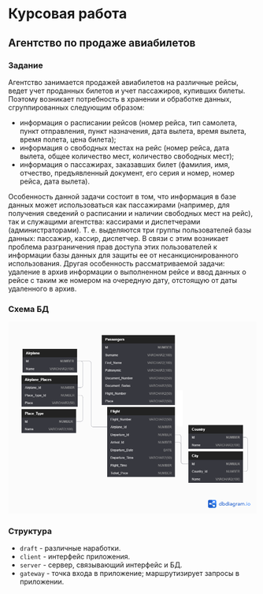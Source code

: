 # Курсовая работа

## Агентство по продаже авиабилетов

### Задание

Агентство занимается продажей авиабилетов на различные рейсы, ведет учет проданных билетов и учет пассажиров, купивших билеты.
Поэтому возникает потребность в хранении и обработке данных, сгруппированных следующим образом:

- информация о расписании рейсов (номер рейса, тип самолета, пункт отправления, пункт назначения, дата вылета, время вылета, время полета, цена билета);
- информация о свободных местах на рейс (номер рейса, дата вылета, общее количество мест, количество свободных мест);
- информация о пассажирах, заказавших билет (фамилия, имя, отчество, предъявленный документ, его серия и номер, номер рейса, дата вылета).

Особенность данной задачи состоит в том, что информация в базе данных может использоваться как пассажирами (например, для получения сведений о расписании и наличии свободных мест на рейс), так и служащими агентства: кассирами и диспетчерами (администраторами). Т. е. выделяются три группы пользователей базы данных: пассажир, кассир, диспетчер. В связи с этим возникает проблема разграничения прав доступа этих пользователей к информации базы данных для защиты ее от несанкционированного использования.
Другая особенность рассматриваемой задачи: удаление в архив информации о выполненном рейсе и ввод данных о рейсе с таким же номером на очередную дату, отстоящую от даты удаленного в архив.

### Схема БД

![](draft/diagram.png)

### Структура

- `draft` - различные наработки.
- `client` - интерфейс приложения.
- `server` - сервер, связывающий интерфейс и БД.
- `gateway` - точка входа в приложение; маршрутизирует запросы в приложении.
